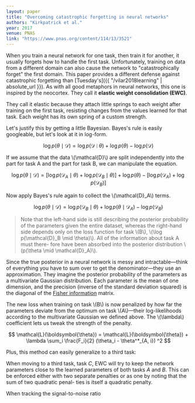 ```yaml
---
layout: paper
title: "Overcoming catastrophic forgetting in neural networks"
authors: "Kirkpatrick et al."
year: 2017
venue: PNAS
link: "https://www.pnas.org/content/114/13/3521"
---
```


When you train a neural network for one task, then train it for another, it usually forgets how to handle the first task. Unfortunately, training on data from a different domain can also cause the network to "catastrophically forget" the first domain. This paper provides a different defense against catastrophic forgetting than [Tuesday's]({{ "/vilar2018learning" | absolute_url }}). As with all good metaphors in neural networks, this one is inspired by the neocortex. They call it **elastic weight consolidation (EWC)**.

<!--more-->

They call it elastic because they attach little springs to each weight after training on the first task, resisting changes from the values learned for that task. Each weight has its own spring of a custom strength. 

Let's justify this by getting a little Bayesian. Bayes's rule is easily googleable, but let's look at it in log-form.

$$ \log p(\theta \mid \mathcal{D}) = \log p(\mathcal{D} \mid \theta) + \log p(\theta) - \log p(\mathcal{D}) $$ 

If we assume that the data \\(\mathcal{D}\\) are split independently into the part for task A and the part for task B, we can manipulate the equation. 

$$ \log p(\theta \mid \mathcal{D}) = \left[\log p\left(\mathcal{D}_A \mid \theta\right) + \log p\left(\mathcal{D}_B \mid \theta\right)\right] + \log p(\theta) - [\log p(\mathcal{D}_A) +  \log p(\mathcal{D}_B)] $$ 

Now apply Bayes's rule again to collect the \\(\mathcal{D}_A\\) terms.

$$ \log p(\theta \mid \mathcal{D}) = \log p(\mathcal{D}_B \mid \theta) + \log p(\theta \mid \mathcal{D}_A) - \log p(\mathcal{D}_B) $$ 

> Note that the left-hand side is still describing the posterior probability of the parameters given the entire dataset, whereas the right-hand side depends only on the loss function for task \\(B\\), \\(\log p(\mathcal{D}_B \mid \theta)\\). All of the information about task A must there- fore have been absorbed into the posterior distribution \\(p(\theta \mid \mathcal{D}_A)\\).

Since the true posterior in a neural network is messy and intractable—think of everything you have to sum over to get the denominator—they use an approximation. They imagine the posterior probability of the parameters as a multivariate Gaussian distribution. Each parameter is the mean of one dimension, and the precision (inverse of the standard deviation squared) is the diagonal of the [Fisher information](https://en.wikipedia.org/wiki/Fisher_information) matrix.

The new loss when training on task \\(B\\) is now penalized by how far the parameters deviate from the optimum on task \\(A\\)—their log-likelihoods according to the multivariate Gaussian we defined above. The \\(\lambda\\) coefficient lets us tweak the strength of the penalty.

$$ \mathcal{L}(\boldsymbol{\theta}) = \mathcal{L}(\boldsymbol{\theta}) + \lambda \sum_i \frac{F_i}{2} (\theta_i - \theta^*_{A, i}) ^2 $$

Plus, this method can easily generalize to a third task:

> 
When moving to a third task, task *C*, EWC will try to keep the network parameters close to the learned parameters of both tasks *A* and *B*. This can be enforced either with two separate penalties or as one by noting that the sum of two quadratic penal- ties is itself a quadratic penalty.

When tracking the signal-to-noise ratio 
